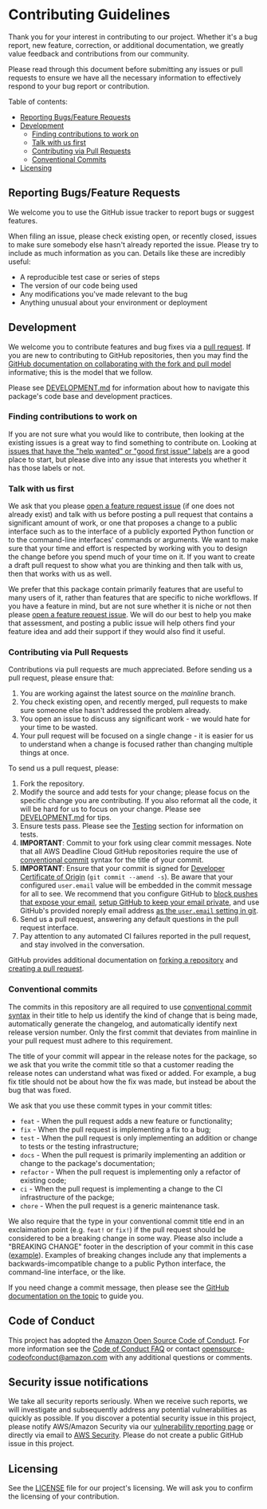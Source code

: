 # Contributing Guidelines

Thank you for your interest in contributing to our project. Whether it's a bug report, new feature, correction, or additional
documentation, we greatly value feedback and contributions from our community.

Please read through this document before submitting any issues or pull requests to ensure we have all the necessary
information to effectively respond to your bug report or contribution.

Table of contents:

* [Reporting Bugs/Feature Requests](#reporting-bugsfeature-requests)
* [Development](#development)
    * [Finding contributions to work on](#finding-contributions-to-work-on)
    * [Talk with us first](#talk-with-us-first)
    * [Contributing via Pull Requests](#contributing-via-pull-requests)
    * [Conventional Commits](#conventional-commits)
* [Licensing](#licensing)

## Reporting Bugs/Feature Requests

We welcome you to use the GitHub issue tracker to report bugs or suggest features.

When filing an issue, please check existing open, or recently closed, issues to make sure somebody else hasn't already
reported the issue. Please try to include as much information as you can. Details like these are incredibly useful:

* A reproducible test case or series of steps
* The version of our code being used
* Any modifications you've made relevant to the bug
* Anything unusual about your environment or deployment

## Development

We welcome you to contribute features and bug fixes via a [pull request](https://help.github.com/articles/creating-a-pull-request/).
If you are new to contributing to GitHub repositories, then you may find the
[GitHub documentation on collaborating with the fork and pull model](https://docs.github.com/en/pull-requests/collaborating-with-pull-requests/getting-started/about-collaborative-development-models#fork-and-pull-model)
informative; this is the model that we follow.

Please see [DEVELOPMENT.md](./DEVELOPMENT.md) for information about how to navigate this package's
code base and development practices.

### Finding contributions to work on

If you are not sure what you would like to contribute, then looking at the existing issues is a great way to find
something to contribute on. Looking at
[issues that have the "help wanted" or "good first issue" labels](https://github.com/aws-deadline/deadline-cloud-for-keyshot/issues?q=is%3Aissue+is%3Aopen+label%3A%22good+first+issue%22%2C%22help+wanted%22)
are a good place to start, but please dive into any issue that interests you whether it has those labels or not.

### Talk with us first

We ask that you please [open a feature request issue](https://github.com/aws-deadline/deadline-cloud-for-keyshot/issues/new/choose)
(if one does not already exist) and talk with us before posting a pull request that contains a significant amount of work,
or one that proposes a change to a public interface such as to the interface of a publicly exported Python function or to
the command-line interfaces' commands or arguments. We want to make sure that your time and effort is respected by working
with you to design the change before you spend much of your time on it. If you want to create a draft pull request to show what
you are thinking and then talk with us, then that works with us as well.

We prefer that this package contain primarily features that are useful to many users of it, rather than features that are specific
to niche workflows. If you have a feature in mind, but are not sure whether it is niche or not then please
[open a feature request issue](https://github.com/aws-deadline/deadline-cloud-for-keyshot/issues/new/choose). We will do our best to help
you make that assessment, and posting a public issue will help others find your feature idea and add their support if they
would also find it useful.

### Contributing via Pull Requests

Contributions via pull requests are much appreciated. Before sending us a pull request, please ensure that:

1. You are working against the latest source on the *mainline* branch.
2. You check existing open, and recently merged, pull requests to make sure someone else hasn't addressed the problem already.
3. You open an issue to discuss any significant work - we would hate for your time to be wasted.
4. Your pull request will be focused on a single change - it is easier for us to understand when a change is focused rather
   than changing multiple things at once.

To send us a pull request, please:

1. Fork the repository.
2. Modify the source and add tests for your change; please focus on the specific change you are contributing.
   If you also reformat all the code, it will be hard for us to focus on your change.
   Please see [DEVELOPMENT.md](./DEVELOPMENT.md) for tips.
3. Ensure tests pass. Please see the [Testing](./DEVELOPMENT.md#testing) section for information on tests.
4. **IMPORTANT**: Commit to your fork using clear commit messages. Note that all AWS Deadline Cloud GitHub repositories require the use
   of [conventional commit](#conventional-commits) syntax for the title of your commit.
5. **IMPORTANT**: Ensure that your commit is signed for [Developer Certificate of Origin](https://github.com/apps/dco) (`git commit --amend -s`).
   Be aware that your configured `user.email` value will be embedded in the commit message for all to see. We recommend that
   you configure GitHub to [block pushes that expose your email](https://docs.github.com/en/account-and-profile/setting-up-and-managing-your-personal-account-on-github/managing-email-preferences/blocking-command-line-pushes-that-expose-your-personal-email-address),
   [setup GitHub to keep your email private](https://docs.github.com/en/account-and-profile/setting-up-and-managing-your-personal-account-on-github/managing-email-preferences/setting-your-commit-email-address#setting-your-commit-email-address-on-github),
   and use GitHub's provided noreply email address [as the `user.email` setting in git](https://docs.github.com/en/account-and-profile/setting-up-and-managing-your-personal-account-on-github/managing-email-preferences/setting-your-commit-email-address#setting-your-commit-email-address-in-git).
6. Send us a pull request, answering any default questions in the pull request interface.
7. Pay attention to any automated CI failures reported in the pull request, and stay involved in the conversation.

GitHub provides additional documentation on [forking a repository](https://help.github.com/articles/fork-a-repo/) and
[creating a pull request](https://help.github.com/articles/creating-a-pull-request/).

### Conventional commits

The commits in this repository are all required to use [conventional commit syntax](https://www.conventionalcommits.org/en/v1.0.0/)
in their title to help us identify the kind of change that is being made, automatically generate the changelog, and
automatically identify next release version number. Only the first commit that deviates from mainline in your pull request
must adhere to this requirement.

The title of your commit will appear in the release notes for the package, so we ask that you write the commit title
so that a customer reading the release notes can understand what was fixed or added. For example, a bug fix title
should not be about how the fix was made, but instead be about the bug that was fixed.

We ask that you use these commit types in your commit titles:

* `feat` - When the pull request adds a new feature or functionality;
* `fix` - When the pull request is implementing a fix to a bug;
* `test` - When the pull request is only implementing an addition or change to tests or the testing infrastructure;
* `docs` - When the pull request is primarily implementing an addition or change to the package's documentation;
* `refactor` - When the pull request is implementing only a refactor of existing code;
* `ci` - When the pull request is implementing a change to the CI infrastructure of the packge;
* `chore` - When the pull request is a generic maintenance task.

We also require that the type in your conventional commit title end in an exclaimation point (e.g. `feat!` or `fix!`)
if the pull request should be considered to be a breaking change in some way. Please also include a "BREAKING CHANGE" footer
in the description of your commit in this case ([example](https://www.conventionalcommits.org/en/v1.0.0/#commit-message-with-both--and-breaking-change-footer)).
Examples of breaking changes include any that implements a backwards-imcompatible change to a public Python interface,
the command-line interface, or the like.

If you need change a commit message, then please see the
[GitHub documentation on the topic](https://docs.github.com/en/pull-requests/committing-changes-to-your-project/creating-and-editing-commits/changing-a-commit-message)
to guide you.

## Code of Conduct

This project has adopted the [Amazon Open Source Code of Conduct](https://aws.github.io/code-of-conduct).
For more information see the [Code of Conduct FAQ](https://aws.github.io/code-of-conduct-faq) or contact
opensource-codeofconduct@amazon.com with any additional questions or comments.

## Security issue notifications

We take all security reports seriously. When we receive such reports, we will 
investigate and subsequently address any potential vulnerabilities as quickly 
as possible. If you discover a potential security issue in this project, please 
notify AWS/Amazon Security via our [vulnerability reporting page](http://aws.amazon.com/security/vulnerability-reporting/)
or directly via email to [AWS Security](aws-security@amazon.com). Please do not 
create a public GitHub issue in this project.

## Licensing

See the [LICENSE](LICENSE) file for our project's licensing. We will ask you to confirm the licensing of your contribution.
